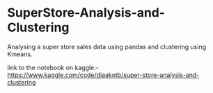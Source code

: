 # SuperStore-Analysis-and-Clustering
Analysing a super store sales data using pandas and clustering using Kmeans.

link to the notebook on kaggle:-https://www.kaggle.com/code/diaakotb/super-store-analysis-and-clustering
